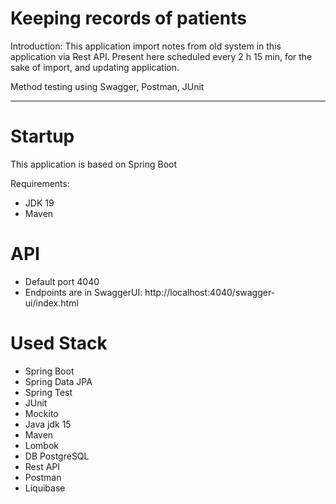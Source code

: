 # Keeping records of patients

Introduction:
This application import notes from old system in this application via Rest API.
Present here scheduled every 2 h 15 min, for the sake of import, and updating
application.

Method testing using Swagger, Postman, JUnit


---

# Startup

This application is based on Spring Boot

Requirements:
- JDK 19
- Maven

# API

- Default port 4040
- Endpoints are in SwaggerUI: http://localhost:4040/swagger-ui/index.html

# Used Stack 

- Spring Boot 
- Spring Data JPA
- Spring Test
- JUnit
- Mockito
- Java jdk 15
- Maven 
- Lombok
- DB PostgreSQL
- Rest API
- Postman
- Liquibase 
